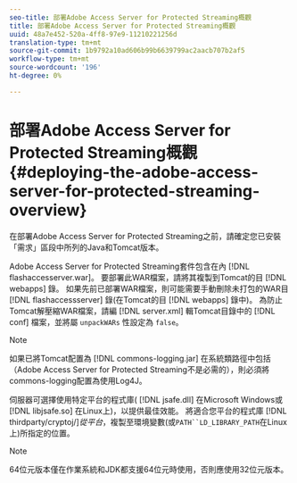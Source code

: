 ```yaml
---
seo-title: 部署Adobe Access Server for Protected Streaming概觀
title: 部署Adobe Access Server for Protected Streaming概觀
uuid: 48a7e452-520a-4ff8-97e9-11210221256d
translation-type: tm+mt
source-git-commit: 1b9792a10ad606b99b6639799ac2aacb707b2af5
workflow-type: tm+mt
source-wordcount: '196'
ht-degree: 0%

---
```



# 部署Adobe Access Server for Protected Streaming概觀 {#deploying-the-adobe-access-server-for-protected-streaming-overview}

在部署Adobe Access Server for Protected Streaming之前，請確定您已安裝「需求」區段中所列的Java和Tomcat版本。

Adobe Access Server for Protected Streaming套件包含在內 [!DNL flashaccesserver.war]。 要部署此WAR檔案，請將其複製到Tomcat的目 [!DNL webapps] 錄。 如果先前已部署WAR檔案，則可能需要手動刪除未打包的WAR目 [!DNL flashaccessserver] 錄(在Tomcat的目 [!DNL webapps] 錄中)。 為防止Tomcat解壓縮WAR檔案，請編 [!DNL server.xml] 輯Tomcat目錄中的 [!DNL conf] 檔案，並將屬 `unpackWARs` 性設定為 `false`。

>[!NOTE]
>
>如果已將Tomcat配置為 [!DNL commons-logging.jar] 在系統類路徑中包括（Adobe Access Server for Protected Streaming不是必需的），則必須將commons-logging配置為使用Log4J。

伺服器可選擇使用特定平台的程式庫( [!DNL jsafe.dll] 在Microsoft Windows或 [!DNL libjsafe.so] 在Linux上)，以提供最佳效能。 將適合您平台的程式庫 [!DNL thirdparty/cryptoj/]*從平台&#x200B;*，複製至環境變數(或`PATH``LD_LIBRARY_PATH`在Linux上)所指定的位置。

>[!NOTE]
>
>64位元版本僅在作業系統和JDK都支援64位元時使用，否則應使用32位元版本。

